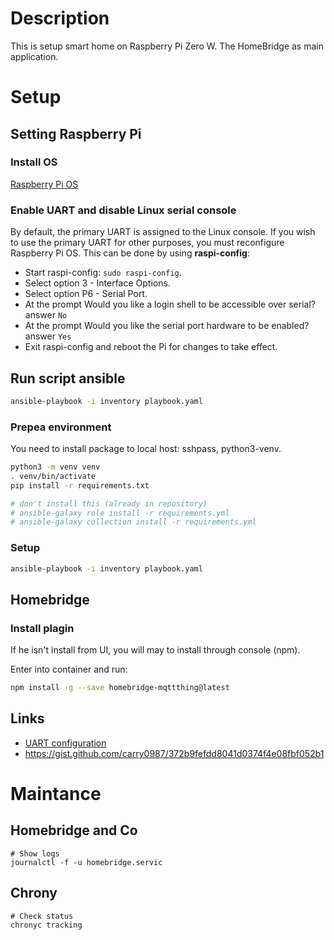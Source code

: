 # Description

This is setup smart home on Raspberry Pi Zero W.
The HomeBridge as main application.

# Setup

## Setting Raspberry Pi

### Install OS

[Raspberry Pi OS](https://www.raspberrypi.org/software/)

### Enable UART and disable Linux serial console

By default, the primary UART is assigned to the Linux console.
If you wish to use the primary UART for other purposes,
you must reconfigure Raspberry Pi OS. This can be done by using **raspi-config**:

- Start raspi-config: `sudo raspi-config`.
- Select option 3 - Interface Options.
- Select option P6 - Serial Port.
- At the prompt Would you like a login shell to be accessible over serial? answer `No`
- At the prompt Would you like the serial port hardware to be enabled? answer `Yes`
- Exit raspi-config and reboot the Pi for changes to take effect.

## Run script ansible

```bash
ansible-playbook -i inventory playbook.yaml
```

### Prepea environment

You need to install package to local host: sshpass, python3-venv.

```bash
python3 -m venv venv
. venv/bin/activate
pip install -r requirements.txt

# don't install this (already in repository)
# ansible-galaxy role install -r requirements.yml
# ansible-galaxy collection install -r requirements.yml
```

### Setup

```bash
ansible-playbook -i inventory playbook.yaml
```

## Homebridge

### Install plagin

If he isn't install from UI, you will may to install through console (npm).

Enter into container and run:

```bash
npm install -g --save homebridge-mqttthing@latest
```

## Links

- [UART configuration](https://www.raspberrypi.org/documentation/configuration/uart.md)
- https://gist.github.com/carry0987/372b9fefdd8041d0374f4e08fbf052b1


# Maintance

## Homebridge and Co

```shell
# Show logs
journalctl -f -u homebridge.servic
```

## Chrony

```console
# Check status
chronyc tracking
```
